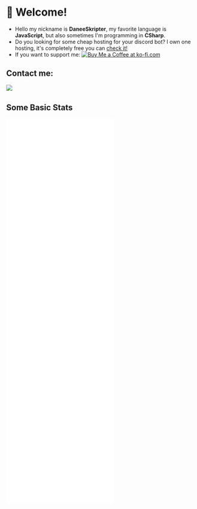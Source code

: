 # 💖 Welcome!
- Hello my nickname is **DaneeSkripter**, my favorite language is **JavaScript**, but also sometimes I'm programming in **CSharp**.
- Do you looking for some cheap hosting for your discord bot? I own one hosting, it's completely free you can [check it!](https://dishost.xyz/)
- If you want to support me: <a href='https://ko-fi.com/X7X1ACSSW' target='_blank'><img height='36' style='border:0px;height:36px;' src='https://cdn.ko-fi.com/cdn/kofi2.png?v=3' border='0' alt='Buy Me a Coffee at ko-fi.com' /></a>

## Contact me: 
![](https://discord.c99.nl/widget/theme-1/525704336869687316.png)

## Some Basic Stats
![Metrics](/github-metrics.svg)
